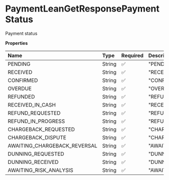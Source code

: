 # PaymentLeanGetResponsePaymentStatus

Payment status

**Properties**

| Name                         | Type   | Required | Description                    |
| :--------------------------- | :----- | :------- | :----------------------------- |
| PENDING                      | String | ✅       | "PENDING"                      |
| RECEIVED                     | String | ✅       | "RECEIVED"                     |
| CONFIRMED                    | String | ✅       | "CONFIRMED"                    |
| OVERDUE                      | String | ✅       | "OVERDUE"                      |
| REFUNDED                     | String | ✅       | "REFUNDED"                     |
| RECEIVED_IN_CASH             | String | ✅       | "RECEIVED_IN_CASH"             |
| REFUND_REQUESTED             | String | ✅       | "REFUND_REQUESTED"             |
| REFUND_IN_PROGRESS           | String | ✅       | "REFUND_IN_PROGRESS"           |
| CHARGEBACK_REQUESTED         | String | ✅       | "CHARGEBACK_REQUESTED"         |
| CHARGEBACK_DISPUTE           | String | ✅       | "CHARGEBACK_DISPUTE"           |
| AWAITING_CHARGEBACK_REVERSAL | String | ✅       | "AWAITING_CHARGEBACK_REVERSAL" |
| DUNNING_REQUESTED            | String | ✅       | "DUNNING_REQUESTED"            |
| DUNNING_RECEIVED             | String | ✅       | "DUNNING_RECEIVED"             |
| AWAITING_RISK_ANALYSIS       | String | ✅       | "AWAITING_RISK_ANALYSIS"       |

<!-- This file was generated by liblab | https://liblab.com/ -->
